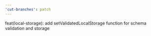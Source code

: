 ```yaml
---
'cut-branches': patch
---
```


feat(local-storage): add setValidatedLocalStorage function for schema validation and storage
